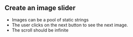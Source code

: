 ## Create an image slider

- Images can be a pool of static strings
- The user clicks on the next button to see the next image.
- The scroll should be infinite
